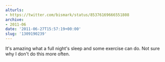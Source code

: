 ```yaml
---
alturls:
- https://twitter.com/bismark/status/85376169666551808
archive:
- 2011-06
date: '2011-06-27T15:57:19+00:00'
slug: '1309190239'
---
```


It's amazing what a full night's sleep and some exercise can do. Not sure why I don't do this more often.

